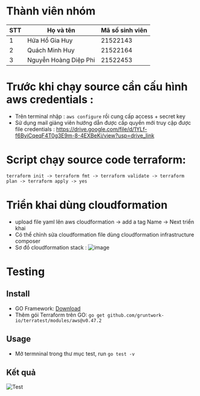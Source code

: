 # Thành viên nhóm #
| STT | Họ và tên          | Mã số sinh viên |
|-----|--------------------|-----------------|
| 1   | Hứa Hồ Gia Huy      | 21522143        |
| 2   | Quách Minh Huy      | 21522164        |
| 3   | Nguyễn Hoàng Diệp Phi|21522453  |

# Trước khi chạy source cần cấu hình aws credentials : #
   - Trên terminal nhập : `aws configure` 
    rồi cung cấp access + secret key 
- Sử dụng mail giảng viên hướng dẫn được cấp quyền mới truy cập được file credentials : https://drive.google.com/file/d/1YLf-f6ByiCqeqF4T0g3E9m-8-4EXBeKi/view?usp=drive_link 
# Script chạy source code terraform: #

`terraform init -> terraform fmt -> terraform validate -> terraform plan -> terraform apply -> yes`

# Triển khai dùng cloudformation #
 - upload file yaml lên aws cloudformation -> add a tag Name -> Next triển khai
 - Có thể chỉnh sửa cloudformation file dùng cloudformation infrastructure composer
 - Sơ đồ cloudformation stack : 
   ![image](https://github.com/user-attachments/assets/2b3bdf82-e588-457e-8f71-34313599b07a)

# Testing

## Install
- GO Framework: [Download](https://go.dev/doc/install)
- Thêm gói Terraform trên GO: `go get github.com/gruntwork-io/terratest/modules/aws@v0.47.2`

## Usage
- Mở termninal trong thư mục test, run `go test -v`

## Kết quả
![Test](https://drive.google.com/thumbnail?id=1rhkWTQnex8tCd6K1uwuTCnQCeOxiMQWf)


